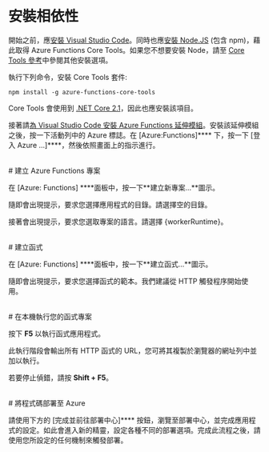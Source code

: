 # 安裝相依性

開始之前，應[安裝 Visual Studio Code](https://go.microsoft.com/fwlink/?linkid=2016593)。同時也應[安裝 Node.JS](https://go.microsoft.com/fwlink/?linkid=2016195) (包含 npm)，藉此取得 Azure Functions Core Tools。如果您不想要安裝 Node，請至 [Core Tools 參考](https://go.microsoft.com/fwlink/?linkid=2016192)中參閱其他安裝選項。

執行下列命令，安裝 Core Tools 套件:

``` npm install -g azure-functions-core-tools ```

Core Tools 會使用到 [.NET Core 2.1](https://go.microsoft.com/fwlink/?linkid=2016373)，因此也應安裝該項目。

接著請[為 Visual Studio Code 安裝 Azure Functions 延伸模組](https://go.microsoft.com/fwlink/?linkid=2016800)。安裝該延伸模組之後，按一下活動列中的 Azure 標誌。在 \[Azure:Functions]**** 下，按一下 \[登入 Azure ...]****，然後依照畫面上的指示進行。

<br/>
# 建立 Azure Functions 專案

在 \[Azure: Functions] ****面板中，按一下**建立新專案...**圖示。

隨即會出現提示，要求您選擇應用程式的目錄。請選擇空的目錄。

接著會出現提示，要求您選取專案的語言。請選擇 {workerRuntime}。

<br/>
# 建立函式

在 \[Azure: Functions] ****面板中，按一下**建立函式...**圖示。

隨即會出現提示，要求您選擇函式的範本。我們建議從 HTTP 觸發程序開始使用。

<br/>
# 在本機執行您的函式專案

按下 **F5** 以執行函式應用程式。

此執行階段會輸出所有 HTTP 函式的 URL，您可將其複製於瀏覽器的網址列中並加以執行。

若要停止偵錯，請按 **Shift + F5**。

<br/>
# 將程式碼部署至 Azure

請使用下方的 \[完成並前往部署中心]**** 按鈕，瀏覽至部署中心，並完成應用程式的設定。如此會進入新的精靈，設定各種不同的部署選項。完成此流程之後，請使用您所設定的任何機制來觸發部署。
